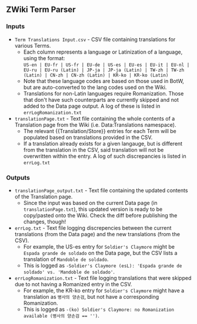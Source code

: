 ## ZWiki Term Parser
### Inputs
* `Term Translations Input.csv` - CSV file containing translations for various Terms.
  * Each column represents a language or Latinization of a language, using the format: <br />`US-en | EU-fr | US-fr | EU-de | US-es | EU-es | EU-it | EU-nl | EU-ru | EU-ru (Latin) | JP-ja | JP-ja (Latin) | TW-zh | TW-zh (Latin) | CN-zh | CN-zh (Latin) | KR-ko | KR-ko (Latin)`
  * Note that these language codes are based on those used in BotW, but are auto-converted to the lang codes used on the Wiki.
  * Translations for non-Latin languages require Romanization. Those that don't have such counterparts are currently skipped and not added to the Data page output. A log of these is listed in `errLogRomanization.txt`
* `translationPage.txt` - Text file containing the whole contents of a Translation page from the Wiki (i.e. Data:Translations namespace).
  * The relevant {{Translation/Store}} entries for each Term will be populated based on translations provided in the CSV.
  * If a translation already exists for a given langauge, but is different from the translation in the CSV, said translation will not be overwritten within the entry. A log of such discrepancies is listed in `errLog.txt` 
  
### Outputs
* `translationPage_output.txt` - Text file containing the updated contents of the Translation page.
  * Since the input was based on the current Data page (in `translationPage.txt`), this updated version is ready to be copy/pasted onto the Wiki. Check the diff before publishing the changes, though!
* `errLog.txt` - Text file logging discrepencies between the current translations (from the Data page) and the new translations (from the CSV).
  * For example, the US-es entry for `Soldier's Claymore` might be `Espada grande de soldado` on the Data page, but the CSV lists a translation of `Mandoble de soldado`.
  * This is logged as `-Soldier's Claymore (esL): 'Espada grande de soldado' vs. 'Mandoble de soldado'`.
* `errLogRomanization.txt` - Text file logging translations that were skipped due to not having a Romanized entry in the CSV.
  * For example, the KR-ko entry for `Soldier's Claymore` might have a translation as `병사의 양손검`, but not have a corresponding Romanization.
  * This is logged as `-(ko) Soldier's Claymore: no Romanization available (병사의 양손검 == '')`.
